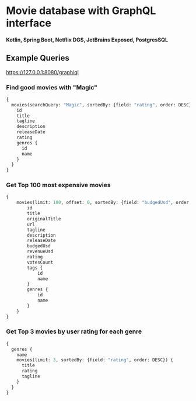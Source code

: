 # Movie database with GraphQL interface

#### Kotlin, Spring Boot, Netflix DGS, JetBrains Exposed, PostgresSQL

## Example Queries
https://127.0.0.1:8080/graphiql

### Find good movies with "Magic"
```graphql
{
  movies(searchQuery: "Magic", sortedBy: {field: "rating", order: DESC}) {
    id
    title
    tagline
    description
    releaseDate
    rating
    genres {
      id
      name
    }
  }
}
```

### Get Top 100 most expensive movies 
```graphql
{
    movies(limit: 100, offset: 0, sortedBy: {field: "budgedUsd", order: DESC}) {
        id
        title
        originalTitle
        url
        tagline
        description
        releaseDate
        budgedUsd
        revenueUsd
        rating
        votesCount
        tags {
            id
            name
        }
        genres {
            id
            name
        }
    }
}
```

### Get Top 3 movies by user rating for each genre
```graphql
{
  genres {
    name
    movies(limit: 3, sortedBy: {field: "rating", order: DESC}) {
      title
      rating
      tagline
    }
  }
}
```